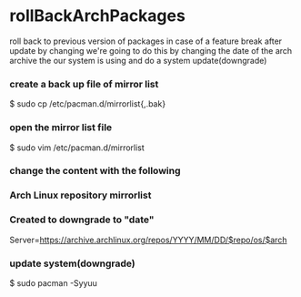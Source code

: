 # rollBackArchPackages
roll back to previous version of packages in case of a feature break after update by changing 
we're going to do this by changing the date of the arch archive the our system is using and do a system update(downgrade)

### create a back up file of mirror list
$ sudo cp /etc/pacman.d/mirrorlist{,.bak}

### open the mirror list file
$ sudo vim /etc/pacman.d/mirrorlist

### change the content with the following
### Arch Linux repository mirrorlist
### Created to downgrade to "date"
Server=https://archive.archlinux.org/repos/YYYY/MM/DD/$repo/os/$arch

### update system(downgrade)
$ sudo pacman -Syyuu
